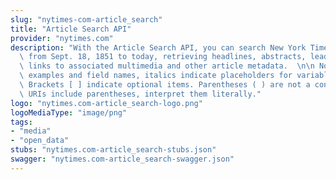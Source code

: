 ```yaml
---
slug: "nytimes-com-article_search"
title: "Article Search API"
provider: "nytimes.com"
description: "With the Article Search API, you can search New York Times articles\
  \ from Sept. 18, 1851 to today, retrieving headlines, abstracts, lead paragraphs,\
  \ links to associated multimedia and other article metadata.  \n\n Note: In URI\
  \ examples and field names, italics indicate placeholders for variables or values.\
  \ Brackets [ ] indicate optional items. Parentheses ( ) are not a convention — when\
  \ URIs include parentheses, interpret them literally."
logo: "nytimes.com-article_search-logo.png"
logoMediaType: "image/png"
tags:
- "media"
- "open_data"
stubs: "nytimes.com-article_search-stubs.json"
swagger: "nytimes.com-article_search-swagger.json"
---
```

